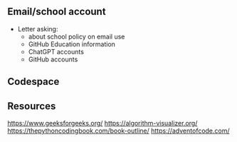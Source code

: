 ## Email/school account

- Letter asking:
  - about school policy on email use
  - GitHub Education information
  - ChatGPT accounts
  - GitHub accounts

## Codespace

## Resources

https://www.geeksforgeeks.org/
https://algorithm-visualizer.org/
https://thepythoncodingbook.com/book-outline/
https://adventofcode.com/
